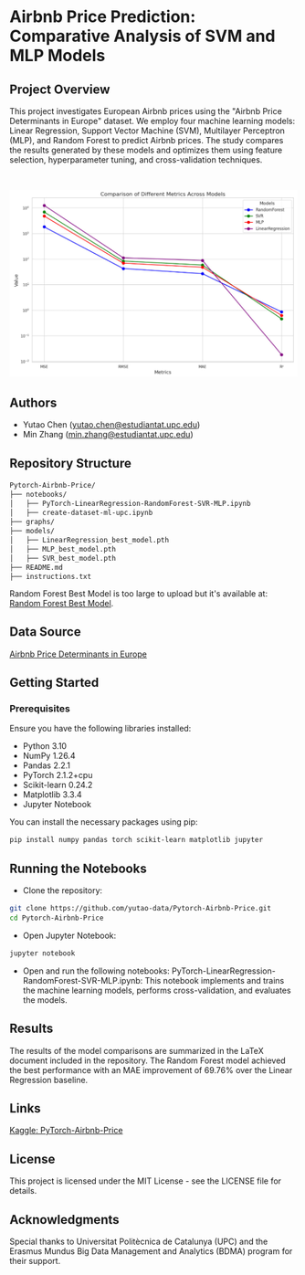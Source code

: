 # Airbnb Price Prediction: Comparative Analysis of SVM and MLP Models

## Project Overview

This project investigates European Airbnb prices using the "Airbnb Price Determinants in Europe" dataset. We employ four machine learning models: Linear Regression, Support Vector Machine (SVM), Multilayer Perceptron (MLP), and Random Forest to predict Airbnb prices. The study compares the results generated by these models and optimizes them using feature selection, hyperparameter tuning, and cross-validation techniques.

<div id="bg">
  <img src="graphs/Model_Comparition.png" alt="">
</div>  

![Model Comparition](graphs/Model_Comparition.jpg)

## Authors

- Yutao Chen ([yutao.chen@estudiantat.upc.edu](mailto:yutao.chen@estudiantat.upc.edu))
- Min Zhang ([min.zhang@estudiantat.upc.edu](mailto:min.zhang@estudiantat.upc.edu))

## Repository Structure

```plaintext
Pytorch-Airbnb-Price/
├── notebooks/
│   ├── PyTorch-LinearRegression-RandomForest-SVR-MLP.ipynb
│   ├── create-dataset-ml-upc.ipynb
├── graphs/
├── models/
│   ├── LinearRegression_best_model.pth
│   ├── MLP_best_model.pth
│   ├── SVR_best_model.pth
├── README.md
├── instructions.txt
```
Random Forest Best Model is too large to upload but it's available at: [Random Forest Best Model](https://www.kaggle.com/models/muchabean/airbnb-price-models-final/TensorFlow2/airbnb/1).

## Data Source
[Airbnb Price Determinants in Europe](https://www.kaggle.com/datasets/thedevastator/airbnb-price-determinants-in-europe)

## Getting Started

### Prerequisites

Ensure you have the following libraries installed:

- Python 3.10
- NumPy 1.26.4
- Pandas 2.2.1
- PyTorch 2.1.2+cpu
- Scikit-learn 0.24.2
- Matplotlib 3.3.4
- Jupyter Notebook

You can install the necessary packages using pip:

```bash
pip install numpy pandas torch scikit-learn matplotlib jupyter
```

## Running the Notebooks
- Clone the repository:
```bash
git clone https://github.com/yutao-data/Pytorch-Airbnb-Price.git
cd Pytorch-Airbnb-Price
```

- Open Jupyter Notebook:
```bash
jupyter notebook
```


- Open and run the following notebooks:
PyTorch-LinearRegression-RandomForest-SVR-MLP.ipynb: This notebook implements and trains the machine learning models, performs cross-validation, and evaluates the models.


## Results
The results of the model comparisons are summarized in the LaTeX document included in the repository. The Random Forest model achieved the best performance with an MAE improvement of 69.76% over the Linear Regression baseline.

## Links
[Kaggle: PyTorch-Airbnb-Price](https://www.kaggle.com/code/muchabean/pytorch-linearregression-randomforest-svr-mlp/notebook#Data-Exploration-Process)

## License
This project is licensed under the MIT License - see the LICENSE file for details.

## Acknowledgments
Special thanks to Universitat Politècnica de Catalunya (UPC) and the Erasmus Mundus Big Data Management and Analytics (BDMA) program for their support.
